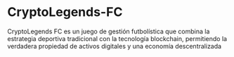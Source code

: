 # CryptoLegends-FC
CryptoLegends FC es un juego de gestión futbolística que combina la estrategia deportiva tradicional con la tecnología blockchain, permitiendo la verdadera propiedad de activos digitales y una economía descentralizada
